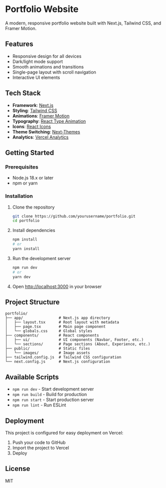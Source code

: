 # Portfolio Website

A modern, responsive portfolio website built with Next.js, Tailwind CSS, and Framer Motion.

## Features

- Responsive design for all devices
- Dark/light mode support
- Smooth animations and transitions
- Single-page layout with scroll navigation
- Interactive UI elements

## Tech Stack

- **Framework**: [Next.js](https://nextjs.org/)
- **Styling**: [Tailwind CSS](https://tailwindcss.com/)
- **Animations**: [Framer Motion](https://www.framer.com/motion/)
- **Typography**: [React Type Animation](https://www.npmjs.com/package/react-type-animation)
- **Icons**: [React Icons](https://react-icons.github.io/react-icons/)
- **Theme Switching**: [Next-Themes](https://github.com/pacocoursey/next-themes)
- **Analytics**: [Vercel Analytics](https://vercel.com/analytics)

## Getting Started

### Prerequisites

- Node.js 18.x or later
- npm or yarn

### Installation

1. Clone the repository
   ```bash
   git clone https://github.com/yourusername/portfolio.git
   cd portfolio
   ```

2. Install dependencies
   ```bash
   npm install
   # or
   yarn install
   ```

3. Run the development server
   ```bash
   npm run dev
   # or
   yarn dev
   ```

4. Open [http://localhost:3000](http://localhost:3000) in your browser

## Project Structure

```
portfolio/
├── app/                # Next.js app directory
│   ├── layout.tsx      # Root layout with metadata
│   ├── page.tsx        # Main page component
│   └── globals.css     # Global styles
├── components/         # React components
│   ├── ui/             # UI components (Navbar, Footer, etc.)
│   └── sections/       # Page sections (About, Experience, etc.)
├── public/             # Static files
│   └── images/         # Image assets
├── tailwind.config.js  # Tailwind CSS configuration
└── next.config.js      # Next.js configuration
```

## Available Scripts

- `npm run dev` - Start development server
- `npm run build` - Build for production
- `npm run start` - Start production server
- `npm run lint` - Run ESLint

## Deployment

This project is configured for easy deployment on Vercel:

1. Push your code to GitHub
2. Import the project to Vercel
3. Deploy

## License

MIT 